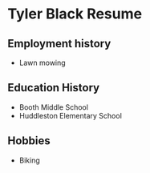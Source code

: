 # Tyler Black Resume

## Employment history
- Lawn mowing

## Education History
- Booth Middle School
- Huddleston Elementary School

## Hobbies
- Biking

